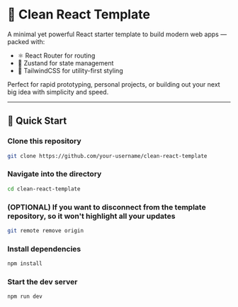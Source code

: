 # 🧪 Clean React Template

A minimal yet powerful React starter template to build modern web apps — packed with:

- ⚛️ React Router for routing
- 🐻 Zustand for state management
- 🎨 TailwindCSS for utility-first styling

Perfect for rapid prototyping, personal projects, or building out your next big idea with simplicity and speed.

---

## 🚀 Quick Start


### Clone this repository
```bash
git clone https://github.com/your-username/clean-react-template
```
### Navigate into the directory
```bash
cd clean-react-template
```
### (OPTIONAL) If you want to disconnect from the template repository, so it won't highlight all your updates 
```bash
git remote remove origin 
```
### Install dependencies
```bash
npm install
```
### Start the dev server
```bash
npm run dev
```